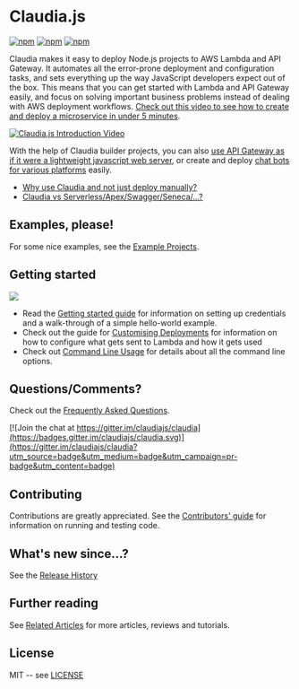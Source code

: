 # Claudia.js

[![npm](https://img.shields.io/npm/v/claudia.svg?maxAge=2592000?style=plastic)](https://www.npmjs.com/package/claudia)
[![npm](https://img.shields.io/npm/dt/claudia.svg?maxAge=2592000?style=plastic)](https://www.npmjs.com/package/claudia)
[![npm](https://img.shields.io/npm/l/claudia.svg?maxAge=2592000?style=plastic)](https://github.com/claudiajs/claudia/blob/master/LICENSE)

Claudia makes it easy to deploy Node.js projects to AWS Lambda and API Gateway. It automates all the error-prone deployment and configuration tasks, and sets everything up the way JavaScript developers expect out of the box. This means that you can get started with Lambda and API Gateway easily, and focus on solving important business problems instead of dealing with AWS deployment workflows. [Check out this video to see how to create and deploy a microservice in under 5 minutes](https://vimeo.com/156232471).

[![Claudia.js Introduction Video](https://claudiajs.com/assets/claudia-intro-video.png)](https://vimeo.com/156232471)

With the help of Claudia builder projects, you can also [use API Gateway as if it were a lightweight javascript web server](https://github.com/claudiajs/claudia-api-builder), or create and deploy [chat bots for various platforms](https://github.com/claudiajs/claudia-bot-builder) easily. 

* [Why use Claudia and not just deploy manually?](https://github.com/claudiajs/claudia/blob/master/FAQ.md#why-use-claudia-and-not-just-deploy-manually)
* [Claudia vs Serverless/Apex/Swagger/Seneca/...?](https://github.com/claudiajs/claudia/blob/master/FAQ.md#how-does-it-compare-to-)

## Examples, please!

For some nice examples, see the [Example Projects](https://github.com/claudiajs/example-projects).

## Getting started

[![](https://nodei.co/npm/claudia.svg?downloads=true&downloadRank=true&stars=true)](https://www.npmjs.com/package/claudia)

* Read the [Getting started guide](https://claudiajs.com/tutorials/hello-world-lambda.html) for information on setting up credentials and a walk-through of a simple hello-world example. 
* Check out the guide for [Customising Deployments](customising_deployments.md) for information on how to configure what gets sent to Lambda and how it gets used
* Check out [Command Line Usage](docs) for details about all the command line options.

## Questions/Comments?

Check out the [Frequently Asked Questions](FAQ.md). 

[![Join the chat at https://gitter.im/claudiajs/claudia](https://badges.gitter.im/claudiajs/claudia.svg)](https://gitter.im/claudiajs/claudia?utm_source=badge&utm_medium=badge&utm_campaign=pr-badge&utm_content=badge)

## Contributing

Contributions are greatly appreciated. See the [Contributors' guide](contributing.md) for information on running and testing code.

## What's new since...?

See the [Release History](RELEASES.md)

## Further reading

See [Related Articles](FURTHER_READING.md) for more articles, reviews and tutorials.

## License

MIT -- see [LICENSE](LICENSE)
